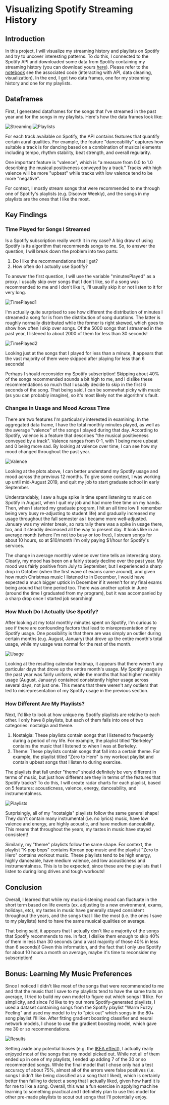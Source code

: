 # Visualizing Spotify Streaming History

## Introduction

In this project, I will visualize my streaming history and playlists on Spotify and try to uncover interesting patterns. To do this, I connected to the Spotify API and downloaded some data from Spotify containing my streaming history (you can download yours [here](https://www.spotify.com/ca-en/account/privacy/)). Please refer to the [notebook](notebook.ipynb) see the associated code (interacting with API, data cleaning, visualization). In the end, I got two data frames, one for my streaming history and one for my playlists.

## Dataframes

First, I generated dataframes for the songs that I've streamed in the past year and for the songs in my playlists. Here's how the data frames look like:

![Streaming](Images/streaming_df.png) 
![Playlists](Images/playlist_df.png) 

For each track available on Spotify, the API contains features that quantify certain aural qualities. For example, the feature "danceability" captures how suitable a track is for dancing based on a combination of musical elements including tempo, rhythm stability, beat strength, and overall regularity. 

One important feature is "valence", which 	is "a measure from 0.0 to 1.0 describing the musical positiveness conveyed by a track." Tracks with high valence will be more "upbeat" while tracks with low valence tend to be more "negative".

For context, I mostly stream songs that were recommended to me through one of Spotify's playlists (e.g. Discover Weekly), and the songs in my playlists are the ones that I like the most.


## Key Findings

### Time Played for Songs I Streamed

Is a Spotify subscription really worth it in my case? A big draw of using Spotify is its algorithm that recommends songs to me. So, to answer the question, I will break down the problem into two parts:

1. Do I like the recommendations that I get?
2. How often do I actually use Spotify?

To answer the first question, I will use the variable "minutesPlayed" as a proxy. I usually skip over songs that I don't like, so if a song was recommended to me and I don't like it, I'll usually skip it or not listen to it for very long.

![TimePlayed1](Images/time_played.png) 

I'm actually quite surprised to see how different the distribution of minutes I streamed a song for is from the distribution of song durations. The latter is roughly normally distributed while the former is right skewed, which goes to show how often I skip over songs. Of the 5000 songs that I streamed in the past year, I listened to about 2000 of them for less than 30 seconds!

![TimePlayed2](Images/time_played2.png) 

Looking just at the songs that I played for less than a minute, it appears that the vast majority of them were skipped after playing for less than 6 seconds! 

Perhaps I should reconsider my Spotify subscription! Skipping about 40\% of the songs recommended sounds a bit high to me, and I dislike these recommendations so much that I usually decide to skip in the first 6 seconds of the song. That being said, I can be somewhat picky with music (as you can probably imagine), so it's most likely not the algorithm's fault.

### Changes in Usage and Mood Across Time

There are two features I'm particularly interested in examining. In the aggregated data frame, I have the total monthly minutes played, as well as the average "valence" of the songs I played during that day. According to Spotify, valence is a feature that describes "the musical positiveness conveyed by a track". Valence ranges from 0-1, with 1 being more upbeat and 0 being more sad. By looking at valence over time, I can see how my mood changed throughout the past year.

![Valence](Images/valence.png) 

Looking at the plots above, I can better understand my Spotify usage and mood across the previous 12 months. To give some context, I was working up until mid-August 2019, and quit my job to start graduate school in early September. 

Understandably, I saw a huge spike in time spent listening to music on Spotify in August, when I quit my job and had more free time on my hands. Then, when I started my graduate program, I hit an all time low (I remember being very busy re-adjusting to student life) and gradually increased my usage throughout the fall semester as I became more well-adjusted. January was my winter break, so naturally there was a spike in usage there, too, and it steadily decreased all the way to present day. It looks like in an average month (where I'm not too busy or too free), I stream songs for about 10 hours, so at \$10/month I'm only paying \$1/hour for Spotify's services.

The change in average monthly valence over time tells an interesting story. Clearly, my mood has been on a fairly steady decline over the past year. My mood was fairly positive from July to September, but I experienced a sharp drop in October (when the first wave of exams came around), and given how much Christmas music I listened to in December, I would have expected a much bigger uptick in December if it weren't for my final exams being around that time period too. There was another uptick in June (around the time I graduated from my program), but it was accompanied by a sharp drop once I started job searching!

### How Much Do I Actually Use Spotify?

After looking at my total monthly minutes spent on Spotify, I'm curious to see if there are confounding factors that lead to misrepresentation of my Spotify usage. One possibility is that there are was simply an outlier during certain months (e.g. August, January) that drove up the entire month's total usage, while my usage was normal for the rest of the month.

![Usage](Images/usage.png) 

Looking at the resulting calendar heatmap, it appears that there weren't any particular days that drove up the entire month's usage. My Spotify usage in the past year was fairly uniform, while the months that had higher monthly usage (August, January) contained consistently higher usage across several days, not just one. This means that there weren't any outliers that led to misrepresentation of my Spotify usage in the previous section. 


### How Different Are My Playlists?

Next, I'd like to look at how unique my Spotify playlists are relative to each other. I only have 8 playlists, but each of them falls into one of two categories: nostalgia and theme. 

1. Nostalgia: These playlists contain songs that I listened to frequently during a period of my life. For example, the playlist titled "Berkeley" contains the music that I listened to when I was at Berkeley. 
2. Theme: These playlists contain songs that fall into a certain theme. For example, the playlist titled "Zero to Hero" is my workout playlist and contain upbeat songs that I listen to during exercise. 

The playlists that fall under "theme" should definitely be very different in terms of music, but just how different are they in terms of the features that Spotify tracks? To do this, I will create radar charts for each playlist, based on 5 features: acousticness, valence, energy, danceability, and instrumentalness.

![Playlists](Images/playlists.png) 

Surprisingly, all of my "nostalgia" playlists follow the same general shape! They don't contain many instrumental (i.e. no lyrics) music, have low valence and energy, are highly acoustic, and have medium danceability. This means that throughout the years, my tastes in music have stayed consistent!

Similarly, my "theme" playlists follow the same shape. For context, the playlist "K-pop bops" contains Korean pop music and the playlist "Zero to Hero" contains workout music. These playlists tend to be high energy, highly danceable, have medium valence, and low acousticness and instrumentalness. This is to be expected, since these are the playlists that I listen to during long drives and tough workouts!


## Conclusion

Overall, I learned that while my music-listening mood can fluctuate in the short term based on life events (ex. adjusting to a new environment, exams, holidays, etc), my tastes in music have generally stayed consistent throughout the years, and the songs that I like the most (i.e. the ones I save to my playlists) tend to have the same musical qualities on average. 

That being said, it appears that I actually don't like a majority of the songs that Spotify recommends to me. In fact, I dislike them enough to skip 40\% of them in less than 30 seconds (and a vast majority of those 40\% in less than 6 seconds)! Given this information, and the fact that I only use Spotify for about 10 hours a month on average, maybe it's time to reconsider my subscription!

## Bonus: Learning My Music Preferences

Since I noticed I didn't like most of the songs that were recommended to me and that the music that I save to my playlists tend to have the same traits on average, I tried to build my own model to figure out which songs I'll like. For simplicity, and since I'd like to try out more Spotify-generated playlists, I used a dataset containing songs from the Spotify playlist "Warm Fuzzy Feeling" and used my model to try to "pick out" which songs in the 80+ song playlist I'll like. After fitting gradient boosting classifier and neural network models, I chose to use the gradient boosting model, which gave me 30 or so recommendations.

![Results](Images/gbm.png) 

Setting aside any potential biases (e.g. the [IKEA effect](https://www.hbs.edu/faculty/Publication\%20Files/11-091.pdf)), I actually really enjoyed most of the songs that my model picked out. While not all of them ended up in one of my playlists, I ended up adding 7 of the 30 or so recommended songs. While the final model that I chose only had a test accuracy of about 75\%, almost all of the errors were false positives (i.e. songs I didn't like being classified as a song that I liked), which is certainly better than failing to detect a song that I actually liked, given how hard it is for me to like a song. Overall, this was a fun exercise in applying machine learning to something practical and I definitely plan to use this model for other pre-made playlists to scout out songs that I'll potentially enjoy.
